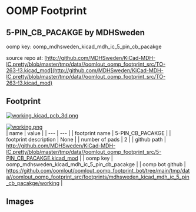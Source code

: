 # OOMP Footprint  
## 5-PIN_CB_PACAKGE  by MDHSweden  
  
oomp key: oomp_mdhsweden_kicad_mdh_ic_5_pin_cb_pacakge  
  
source repo at: [http://github.com/MDHSweden/KiCad-MDH-IC.pretty/blob/master/tmp/data//oomlout_oomp_footprint_src/TO-263-!3.kicad_mod](http://github.com/MDHSweden/KiCad-MDH-IC.pretty/blob/master/tmp/data//oomlout_oomp_footprint_src/TO-263-!3.kicad_mod)  
## Footprint  
  
[![working_kicad_pcb_3d.png](working_kicad_pcb_3d_600.png)](working_kicad_pcb_3d.png)  
  
[![working.png](working_600.png)](working.png)  
| name | value | 
| --- | --- | 
| footprint name | 5-PIN_CB_PACAKGE | 
| footprint description | None | 
| number of pads | 2 | 
| github path | http://github.com/MDHSweden/KiCad-MDH-IC.pretty/blob/master/tmp/data//oomlout_oomp_footprint_src/5-PIN_CB_PACAKGE.kicad_mod | 
| oomp key | oomp_mdhsweden_kicad_mdh_ic_5_pin_cb_pacakge | 
| oomp bot github | https://github.com/oomlout/oomlout_oomp_footprint_bot/tree/main/tmp/data//oomlout_oomp_footprint_src/footprints/mdhsweden_kicad_mdh_ic_5_pin_cb_pacakge/working | 
## Images  
